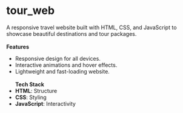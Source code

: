 # tour_web
A responsive travel website built with HTML, CSS, and JavaScript to showcase beautiful destinations and tour packages.<br><br>
<strong>Features</strong><br>
- Responsive design for all devices.
- Interactive animations and hover effects.
- Lightweight and fast-loading website.
<br><br>
<strong>Tech Stack</strong><br>
- **HTML**: Structure
- **CSS**: Styling
- **JavaScript**: Interactivity
